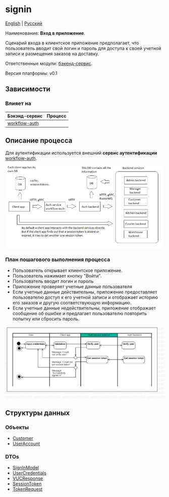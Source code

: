 # signin

[English](signin.md) | [Русский](signin.ru.md)

Наименование: **Вход в приложение**.

Сценарий входа в клиентское приложение предполагает, что пользователь вводит свой логин и пароль для доступа к своей учетной записи и размещения заказов на доставку.

Ответственные модули: [бэкенд-сервис](../../backend/authbackend.md).

Версия платформы: v0.1

## Зависимости

### Влияет на

| Бэкэнд-сервис | Процесс |
| --- | ---- |
| [workflow-auth](https://github.com/alexeysp11/workflow-auth) | |

## Описание процесса

Для аутентификации используется внешний **сервис аутентификации** [workflow-auth](https://github.com/alexeysp11/workflow-auth).

![authentication](../../img/authentication.png)

### План пошагового выполнения процесса 

- Пользователь открывает клиентское приложение.
- Пользователь нажимает кнопку "Войти".
- Пользователь вводит логин и пароль
- Приложение проверяет учетные данные пользователя
- Если учетные данные действительны, приложение предоставляет пользователю доступ к его учетной записи и отображает историю его заказов и другую соответствующую информацию.
- Если учетные данные недействительны, приложение отображает сообщение об ошибке и предлагает пользователю повторить попытку или сбросить пароль.

![flowchart-signin](https://github.com/alexeysp11/workflow-auth/raw/main/docs/img/flowchart-signin.png)

## Структуры данных

### Объекты 

- [Customer](https://github.com/alexeysp11/workflow-lib/blob/main/src/Models/Business/Customers/Customer.cs)
- [UserAccount](https://github.com/alexeysp11/workflow-lib/blob/main/src/Models/Business/InformationSystem/UserAccount.cs)

### DTOs

- [SignInModel](https://github.com/alexeysp11/workflow-auth/blob/main/models/NetworkParameters/SignInModel.cs)
- [UserCredentials](https://github.com/alexeysp11/workflow-auth/blob/main/models/NetworkParameters/UserCredentials.cs)
- [VUCResponse](https://github.com/alexeysp11/workflow-auth/blob/main/models/NetworkParameters/VUCResponse.cs)
- [SessionToken](https://github.com/alexeysp11/workflow-auth/blob/main/models/NetworkParameters/SessionToken.cs)
- [TokenRequest](https://github.com/alexeysp11/workflow-auth/blob/main/models/NetworkParameters/TokenRequest.cs)
